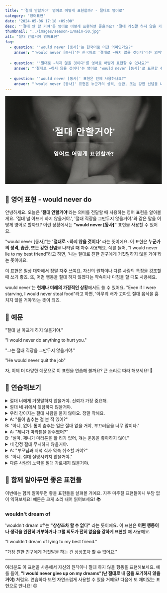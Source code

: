 ```yaml
---
title: "'절대 안할거야' 영어로 어떻게 표현할까? - 절대로 영어로"
category: "영어표현"
date: "2024-05-06 17:18 +09:00"
desc: "'절대 안 할 거야'를 영어로 어떻게 표현하면 좋을까요? '절대 거짓말 하지 않을 거야', '절대 약속을 어기지 않을 거야' 등을 영어로 표현하는 법을 배워봅시다. 다양한 예문을 통해서 연습하고 본인의 표현으로 만들어 보세요."
thumbnail: "../images/season-1/main-50.jpg"
alt: "절대 안할거야 영어표현"
faq:
  - question: "'would never [동사]'는 한국어로 어떤 의미인가요?"
    answer: "'would never [동사]'는 한국어로 '절대로 ~하지 않을 것이다'라는 의미입니다. 이 표현은 강한 부정이나 거부를 나타낼 때 사용됩니다. 예를 들어, 'I would never lie'는 '나는 절대 거짓말하지 않을 것이다'라는 뜻입니다."

  - question: "'절대로 ~하지 않을 것이다'를 영어로 어떻게 표현할 수 있나요?"
    answer: "'절대로 ~하지 않을 것이다'는 영어로 'would never [동사]'로 표현할 수 있습니다. 예를 들어, '나는 절대로 친구를 배신하지 않을 거야'는 'I would never betray my friend'로 말할 수 있습니다."

  - question: "'would never [동사]' 표현은 언제 사용하나요?"
    answer: "'would never [동사]' 표현은 누군가의 성격, 습관, 또는 강한 신념을 나타낼 때 자주 사용됩니다. 또한 어떤 행동을 절대 하지 않겠다는 약속이나 다짐을 할 때도 사용합니다. 예를 들어, 'He would never cheat on a test'는 '그는 절대로 시험에서 부정행위를 하지 않을 것이다'라는 의미로, 그 사람의 성격이나 원칙을 강조합니다."
---
```


![절대 안할거야 영어표현](../images/season-1/main-50.jpg)

## 🌟 영어 표현 - would never do

안녕하세요. 오늘은 '**절대 안할거야**'라는 의미를 전달할 때 사용하는 영어 표현을 알아볼게요. '절대 널 아프게 하지 않을거야.', '절대 직장을 그만두지 않을거야.'와 같은 말을 어떻게 영어로 할까요? 이런 상황에서는 **"would never [동사]"** 표현을 사용할 수 있어요.

"would never [동사]"는 **'절대로 ~하지 않을 것이다'** 라는 뜻이에요. 이 표현은 **누군가의 성격, 습관, 또는 강한 신념**을 나타낼 때 자주 사용돼요. 예를 들어, "I would never lie to my best friend"라고 하면, '나는 절대로 친한 친구에게 거짓말하지 않을 거야'라는 뜻이에요.

이 표현은 일상 대화에서 정말 자주 쓰여요. 자신의 원칙이나 다른 사람의 특징을 강조할 때 쓰기 좋죠. 또, 어떤 행동을 절대 하지 않겠다는 약속이나 다짐을 할 때도 사용해요.

would never'는 **현재나 미래의 가정적인 상황**에서도 쓸 수 있어요. "Even if I were starving, I would never steal food"라고 하면, '아무리 배가 고파도 절대 음식을 훔치지 않을 거야'라는 뜻이 되죠.

<script async src="https://pagead2.googlesyndication.com/pagead/js/adsbygoogle.js?client=ca-pub-1465612013356152"
     crossorigin="anonymous"></script>
<!-- engple-horizontal-ad -->

<ins class="adsbygoogle"
     style="display:block"
     data-ad-client="ca-pub-1465612013356152"
     data-ad-slot="2106896038"
     data-ad-format="auto"
     data-full-width-responsive="true"></ins>

<script>
     (adsbygoogle = window.adsbygoogle || []).push({});
</script>

## 📖 예문

"절대 널 아프게 하지 않을거야."

"I would never do anything to hurt you."

"그는 절대 직장을 그만두지 않을거야."

"He would never quit the job"

자, 이제 더 다양한 예문으로 이 표현을 연습해 볼까요? 큰 소리로 따라 해보세요! 🌟

## 💬 연습해보기

<details>
<summary>절대 너에게 거짓말하지 않을거야. 신뢰가 가장 중요해.</summary>
<span>I would never lie to you. Trust is crucial in our relationship.</span>
</details>

<details>
<summary>절대 네 뒤에서 뒷담하지 않을거야.</summary>
<span>I would never gossip about you behind your back.</span>
</details>

<details>
<summary>우리 강아지는 절대 사람을 물지 않아요. 정말 착해요.</summary>
<span>My dog would never bite anyone. He's such a sweetheart.</span>
</details>

<details>
<summary>A: "톰이 춤추는 걸 본 적 있어?"<br>B: "아니, 없어. 톰이 춤추는 일은 절대 없을 거야, 부끄러움을 너무 많이타."</summary>
<span>A: "Have you ever seen Tom dance?"<br>B: "No, I haven't. Tom would never dance, he's too shy."</span>
</details>

<details>
<summary>A: "제니가 마라톤을 완주했어?"<br>B: "설마. 제니가 마라톤을 할 리가 없어, 걔는 운동을 좋아하지 않아."</summary>
<span>A: "Did Jenny finish the marathon?"<br>B: "Doubtful. Jenny would never run a marathon, she's not <a href="/blog/in-english/002.into-something/">into sports.</a>"</span>
</details>

<details>
<summary>네 감정 절대 무시하지 않을거야.</summary>
<span>I would never ignore your feelings.</span>
</details>

<details>
<summary>A: "부모님과 저녁 식사 약속 취소할 거야?"<br>B: "아니. 절대 실망시키지 않을거야."</summary>
<span>A: "Are you going to cancel dinner plans with your parents?"<br>B: "Absolutely not. I would never <a href="/blog/in-english/120.let-someone-down/">let them down</a> like that."</span>
</details>

<details>
<summary>다른 사람의 노력을 절대 가로채지 않을거야.</summary>
<span>I would never take credit for someone else's efforts.</span>
</details>

## 🤝 함께 알아두면 좋은 표현들

이번에는 함께 알아두면 좋을 표현들을 살펴볼 거예요. 자주 마주칠 표현들이니 부담 없이 익혀보세요! 예문은 크게 소리 내어 읽어보세요! 📚

### wouldn't dream of

'wouldn't dream of'는 **"상상조차 할 수 없다"** 라는 뜻이에요. 이 표현은 **어떤 행동이나 생각을 완전히 거부하거나 그럴 의도가 전혀 없음을 강하게 표현**할 때 사용해요.

"I wouldn't dream of lying to my best friend."

"가장 친한 친구에게 거짓말을 하는 건 상상조차 할 수 없어요."

---

여러분도 이 표현을 사용해서 자신의 원칙이나 절대 하지 않을 행동을 표현해보세요. 예를 들어, **"I would never give up on my dreams"(난 절대로 내 꿈을 포기하지 않을 거야)** 처럼요. 연습하다 보면 자연스럽게 사용할 수 있을 거예요! 다음에 또 재미있는 표현으로 만나요! 😊

